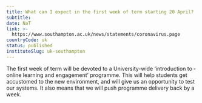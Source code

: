 ```yaml
---
title: What can I expect in the first week of term starting 20 April?
subtitle: 
date: NaT
link: >-
  https://www.southampton.ac.uk/news/statements/coronavirus.page
countryCode: uk
status: published
instituteSlug: uk-southampton
---
```

The first week of term will be devoted to a University-wide ‘introduction to ­­online learning and engagement’ programme. This will help students get accustomed to the new environment, and will give us an opportunity to test our systems. It also means that we will push programme delivery back by a week.
